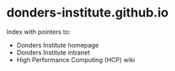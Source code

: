 # donders-institute.github.io

Index with pointers to:

- Donders Institute homepage
- Donders Institute intranet
- High Performance Computing (HCP) wiki
